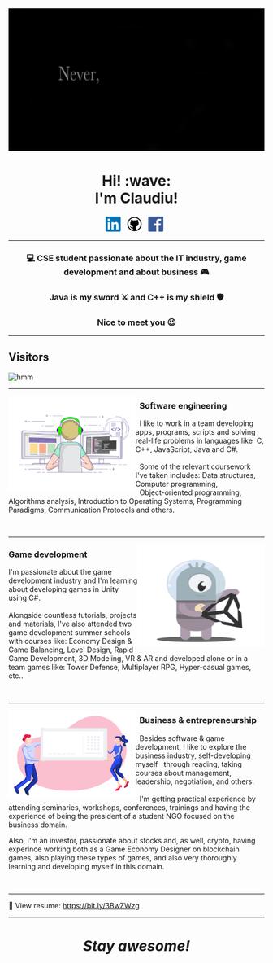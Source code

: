 <img src="https://github.com/ClaudiuChelcea/ClaudiuChelcea/blob/main/assets/NeverGiveUp.gif" width="100%" height="280">

<h1 align='center'> Hi! :wave:<br> I'm Claudiu!</h1>

<p align='center'>
<a href="https://www.linkedin.com/in/claudiuchelcea011/"><img height="30" src="https://github.com/ClaudiuChelcea/ClaudiuChelcea/blob/main/assets/LinkedIn_logo.png"></a>&nbsp;&nbsp;
<a href="https://github.com/ClaudiuChelcea"><img height="30" src="https://github.com/ClaudiuChelcea/ClaudiuChelcea/blob/main/assets/github-logo.png"></a>&nbsp;&nbsp;
<a href="https://www.facebook.com/chelcea.claudiu1/"><img height="30" src="https://github.com/ClaudiuChelcea/ClaudiuChelcea/blob/main/assets/Facebook-logo.png"></a>&nbsp;&nbsp;
</p>

  ---
  
### <p align="center"> 💻 CSE student passionate about the IT industry, game development and about business 🎮 </p>
### <p align="center"> Java is my sword ⚔️ and C++ is my shield 🛡️ </p>
### <p align="center"> Nice to meet you 😉 </p>

  ---
  
 

 
 ## Visitors
![hmm](https://profile-counter.glitch.me/ClaudiuChelcea/count.svg)

</span>

   ---
   
 <p>
  <img width="250" align='left' src="https://github.com/ClaudiuChelcea/ClaudiuChelcea/blob/main/assets/SWEGIF.gif">
</p>

### &nbsp;&nbsp;Software engineering

&nbsp;&nbsp;I like to work in a team developing apps, programs, scripts and solving real-life problems in     languages like &nbsp;C, C++, JavaScript, Java and C#.
<br><br>&nbsp;&nbsp;Some of the relevant coursework I've taken includes: Data structures, Computer programming, <br>&nbsp;&nbsp;Object-oriented programming, Algorithms analysis, Introduction to
Operating Systems,      Programming     Paradigms, Communication Protocols and others.


   
<br>


 ---
 
  <p>
  <img width="250" align='right' height="200" src="https://github.com/ClaudiuChelcea/ClaudiuChelcea/blob/main/assets/UnityAnim.gif">
</p>
 
 
 
### Game development

I'm passionate about the game development industry and I'm learning about developing games in Unity using C#.
<br><br>Alongside countless tutorials, projects and materials, I've also attended two game development summer schools with courses like: Economy Design & Game Balancing, Level Design, Rapid Game Development, 3D Modeling, VR & AR and developed alone or in a team games like: Tower Defense, Multiplayer RPG, Hyper-casual games, etc..

<br>

 ---
  <p>
  <img width="250" height="170" align='left' src="https://github.com/ClaudiuChelcea/ClaudiuChelcea/blob/main/assets/Businessgif.gif">
</p>

### &nbsp;&nbsp;Business & entrepreneurship

&nbsp;&nbsp;Besides software & game development, I like to explore the business industry, self-developing myself &nbsp;&nbsp;through reading, taking courses about management, leadership, negotiation, and others.
<br><br>&nbsp;&nbsp;I'm getting practical experience by attending seminaries, workshops, conferences, trainings and having the experience of being the president  of a student NGO focused on the business domain.

Also, I'm an investor, passionate about stocks and, as well, crypto, having experince working both as a Game Economy Designer on blockchain games, also playing these types of games, and also very thoroughly learning and developing myself in this domain.

<br>

 ---
 📝 View resume: https://bit.ly/3BwZWzg
 
 ---

<h1 align='center'><i>Stay awesome!</i></h1>
